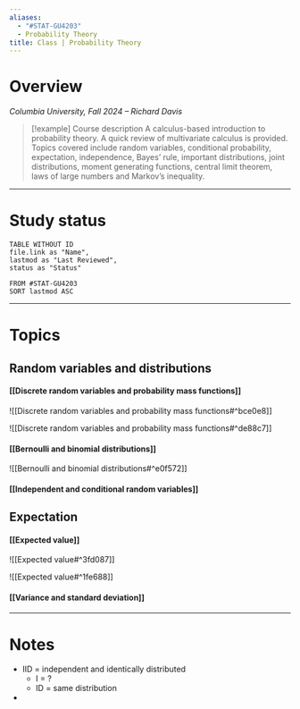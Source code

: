```yaml
---
aliases:
  - "#STAT-GU4203"
  - Probability Theory
title: Class | Probability Theory
---
```

# Overview

*Columbia University, Fall 2024 – Richard Davis*

>[!example] Course description
>A calculus-based introduction to probability theory. A quick review of multivariate calculus is provided. Topics covered include random variables, conditional probability, expectation, independence, Bayes’ rule, important distributions, joint distributions, moment generating functions, central limit theorem, laws of large numbers and Markov’s inequality.

---
# Study status

```dataview
TABLE WITHOUT ID
file.link as "Name",
lastmod as "Last Reviewed",
status as "Status"

FROM #STAT-GU4203
SORT lastmod ASC
```

---

# Topics

## Random variables and distributions

#### [[Discrete random variables and probability mass functions]]

![[Discrete random variables and probability mass functions#^bce0e8]]

![[Discrete random variables and probability mass functions#^de88c7]]


#### [[Bernoulli and binomial distributions]]

![[Bernoulli and binomial distributions#^e0f572]]

#### [[Independent and conditional random variables]]

## Expectation

#### [[Expected value]]

![[Expected value#^3fd087]]

![[Expected value#^1fe688]]

#### [[Variance and standard deviation]]

---
# Notes

- IID = independent and identically distributed
	- I = ?
	- ID = same distribution
- 